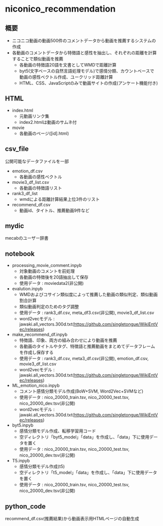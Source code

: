 # niconico_recommendation
## 概要
- ニコニコ動画の動画500件のコメントデータから動画を推薦するシステムの作成
- 各動画のコメントデータから特徴語と感性を抽出し、それぞれの距離を計算することで類似動画を推薦
  - 各動画の特徴語20語を文書としてWMDで距離計算
  - byt5(文字ベースの自然言語処理モデル)で感情分類、カウントベースで動画の感性ベクトル作成、ユークリッド距離計算
  - HTML、CSS、JavaScriptのみで動画サイトの作成(アンケート機能付き)
<!--   - 特徴語
    - mecab-ipadic-neologdで名詞のみを抽出、BoW+TF-IDFで特徴語抽出
  - 感性
    - byt5(文字ベースの自然言語処理モデル)で楽しい、かわいい、格好いい、悲しいの4感情に分類 -->
## HTML
- index.html
  - 元動画リンク集
  - index2.htmlは動画のサムネ付
- movie
  - 各動画のページ([id].html)
## csv_file
公開可能なデータファイルを一部
- emotion_df.csv
  - 各動画の感性ベクトル
- movie3_df_list.csv
  - 各動画の特徴語リスト
- rank3_df_list
  - wmdによる距離計算結果上位3件のリスト
- recommend_df.csv
  - 動画id、タイトル、推薦動画9件など
## mydic
mecabのユーザー辞書
## notebook
- processing_movie_comment.inpyb
  - 対象動画のコメントを前処理
  - 各動画の特徴後を20語抽出して保存
  - 使用データ : moviedata2(非公開)
- evalution.inpyb
  - WMDおよびコサイン類似度によって推薦した動画の類似判定、類似動画割合計算
  - 類似動画判定のためのタグ調整
  - 使用データ : rank3_df.csv, meta_df3.csv(非公開), movie3_df_list.csv
  - word2vecモデル : jawaki.all_vectors.300d.txt(https://github.com/singletongue/WikiEntVec/releases)
- make_recommend_df.inpyb
  - 特徴語、印象、両方の組み合わせにより動画を推薦
  - 各動画のタイトルやタグ、特徴語と推薦動画をまとめてデータフレームを作成し保存する
  - 使用データ : rank3_df.csv, meta3_df.csv(非公開), emotion_df.csv, movie3_df_list.csv
  - word2vecモデル : jawaki.all_vectors.300d.txt(https://github.com/singletongue/WikiEntVec/releases)
- ML_emotion_nico.inpyb
  - コメント感情分類モデル作成(BoW+SVM, Word2Vec+SVMなど)
  - 使用データ : nico_20000_train.tsv, nico_20000_test.tsv, nico_20000_dev.tsv(非公開)
  - word2vecモデル : jawaki.all_vectors.300d.txt(https://github.com/singletongue/WikiEntVec/releases)
- byt5.inpyb
  - 感情分類モデル作成、転移学習用コード
  - 空ディレクトリ「byt5_model」「data」を作成し、「data」下に使用データを置く
  - 使用データ : nico_20000_train.tsv, nico_20000_test.tsv, nico_20000_dev.tsv(非公開)
- T5.inpyb
  - 感情分類モデル作成(t5)
  - 空ディレクトリ「t5_model」「data」を作成し、「data」下に使用データを置く
  - 使用データ : nico_20000_train.tsv, nico_20000_test.tsv, nico_20000_dev.tsv(非公開)
## python_code
recommend_df.csv(推薦結果)から動画表示用HTMLページの自動生成
